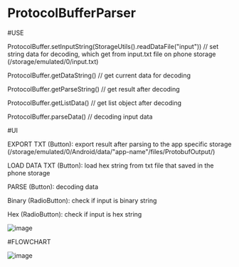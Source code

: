 # ProtocolBufferParser

#USE

ProtocolBuffer.setInputString(StorageUtils().readDataFile("input"))   // set string data for decoding, which get from input.txt file on phone storage (/storage/emulated/0/input.txt)

ProtocolBuffer.getDataString()  // get current data for decoding

ProtocolBuffer.getParseString()  // get result after decoding

ProtocolBuffer.getListData()  // get list object after decoding

ProtocolBuffer.parseData()  // decoding input data

#UI

EXPORT TXT (Button): export result after parsing to the app specific storage (/storage/emulated/0/Android/data/"app-name"/files/ProtobufOutput/)

LOAD DATA TXT (Button): load hex string from txt file that saved in the phone storage

PARSE (Button): decoding data

Binary (RadioButton): check if input is binary string

Hex (RadioButton): check if input is hex string

![image](https://user-images.githubusercontent.com/41892926/112756595-3059cc80-9010-11eb-8d4e-84f5493c1170.png)


#FLOWCHART

![image](https://user-images.githubusercontent.com/41892926/112756797-fe953580-9010-11eb-87a2-2a674d60d1bc.png)


